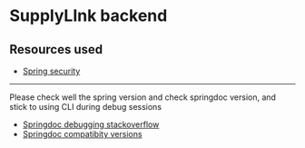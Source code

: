 # SupplyLInk backend

## Resources used

- [Spring security]()

---

Please check well the spring version and check springdoc version, and stick to using CLI during debug sessions

- [Springdoc debugging stackoverflow](https://stackoverflow.com/questions/79411586/cant-generate-openapi-json-file-using-springdoc-after-upgrading-spring-boot-to)
- [Springdoc compatibity versions](https://springdoc.org/faq.html#_what_is_the_compatibility_matrix_of_springdoc_openapi_with_spring_boot)
